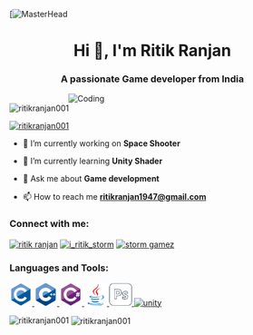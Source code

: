 [![MasterHead]([https://ideogram.ai/g/C5410-EaRBm1sgQxlAYOjQ/2](https://www.google.com/url?sa=i&url=https%3A%2F%2Fskillcrush.com%2Fblog%2Fwhat-is-a-coder%2F&psig=AOvVaw1ALffgVQ_DRJ9TbI5573u4&ust=1719120193456000&source=images&cd=vfe&opi=89978449&ved=0CBEQjRxqFwoTCLjX8ve77oYDFQAAAAAdAAAAABAE))
<h1 align="center">Hi 👋, I'm Ritik Ranjan</h1>
<h3 align="center">A passionate Game developer from India</h3>
<img align="right" alt="Coding" width="400" src="https://camo.githubusercontent.com/5ddf73ad3a205111cf8c686f687fc216c2946a75005718c8da5b837ad9de78c9/68747470733a2f2f7468756d62732e6766796361742e636f6d2f4576696c4e657874446576696c666973682d736d616c6c2e676966">


<p align="left"> <img src="https://komarev.com/ghpvc/?username=ritikranjan001&label=Profile%20views&color=0e75b6&style=flat" alt="ritikranjan001" /> </p>

<p align="left"> <a href="https://github.com/ryo-ma/github-profile-trophy"><img src="https://github-profile-trophy.vercel.app/?username=ritikranjan001" alt="ritikranjan001" /></a> </p>

- 🔭 I’m currently working on **Space Shooter**

- 🌱 I’m currently learning **Unity Shader**

- 💬 Ask me about **Game development**

- 📫 How to reach me **ritikranjan1947@gmail.com**

<h3 align="left">Connect with me:</h3>
<p align="left">
<a href="https://www.linkedin.com/in/ritik-ranjan-me/ "target="blank"><img align="center" src="https://raw.githubusercontent.com/rahuldkjain/github-profile-readme-generator/master/src/images/icons/Social/linked-in-alt.svg" alt="ritik ranjan" height="30" width="40" /></a>
<a href="https://instagram.com/i_ritik_storm" target="blank"><img align="center" src="https://raw.githubusercontent.com/rahuldkjain/github-profile-readme-generator/master/src/images/icons/Social/instagram.svg" alt="i_ritik_storm" height="30" width="40" /></a>
<a href="https://www.youtube.com/channel/UCl7F-slUe2P5hNlTj9fQFNQ" target="blank"><img align="center" src="https://raw.githubusercontent.com/rahuldkjain/github-profile-readme-generator/master/src/images/icons/Social/youtube.svg" alt="storm gamez" height="30" width="40" /></a>
</p>

<h3 align="left">Languages and Tools:</h3>
<p align="left"> <a href="https://www.cprogramming.com/" target="_blank" rel="noreferrer"> <img src="https://raw.githubusercontent.com/devicons/devicon/master/icons/c/c-original.svg" alt="c" width="40" height="40"/> </a> <a href="https://www.w3schools.com/cpp/" target="_blank" rel="noreferrer"> <img src="https://raw.githubusercontent.com/devicons/devicon/master/icons/cplusplus/cplusplus-original.svg" alt="cplusplus" width="40" height="40"/> </a> <a href="https://www.w3schools.com/cs/" target="_blank" rel="noreferrer"> <img src="https://raw.githubusercontent.com/devicons/devicon/master/icons/csharp/csharp-original.svg" alt="csharp" width="40" height="40"/> </a> <a href="https://www.java.com" target="_blank" rel="noreferrer"> <img src="https://raw.githubusercontent.com/devicons/devicon/master/icons/java/java-original.svg" alt="java" width="40" height="40"/> </a> <a href="https://www.photoshop.com/en" target="_blank" rel="noreferrer"> <img src="https://raw.githubusercontent.com/devicons/devicon/master/icons/photoshop/photoshop-line.svg" alt="photoshop" width="40" height="40"/> </a> <a href="https://unity.com/" target="_blank" rel="noreferrer"> <img src="https://www.vectorlogo.zone/logos/unity3d/unity3d-icon.svg" alt="unity" width="40" height="40"/> </a> </p>

<p><img align="left" src="https://github-readme-stats.vercel.app/api/top-langs?username=ritikranjan001&show_icons=true&locale=en&layout=compact" alt="ritikranjan001" /></p>

<p>&nbsp;<img align="center" src="https://github-readme-stats.vercel.app/api?username=ritikranjan001&show_icons=true&locale=en" alt="ritikranjan001" /></p>

